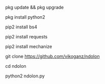 pkg update && pkg upgrade

 pkg install python2

 pip2 install bs4

 pip2 install requests
 
pip2 install mechanize

git clone https://github.com/vikoganz/ndolon

cd ndolon

python2 ndolon.py
